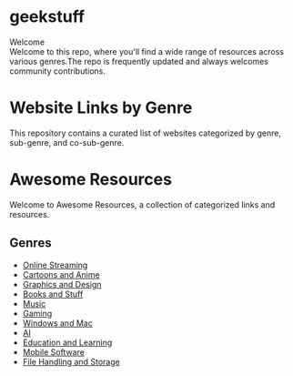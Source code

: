 
# geekstuff
Welcome
<br>
Welcome to this repo, where you'll find a wide range of resources across various genres.The repo is frequently updated and always welcomes community contributions.
# Website Links by Genre

This repository contains a curated list of websites categorized by genre, sub-genre, and co-sub-genre.

# Awesome Resources

Welcome to Awesome Resources, a collection of categorized links and resources.

## Genres

- [Online Streaming](online_streaming.md)
- [Cartoons and Anime](cartoons_and_anime.md)
- [Graphics and Design](graphics_and_design.md)
- [Books and Stuff](books_and_stuff.md)
- [Music](music.md)
- [Gaming](gaming.md)
- [Windows and Mac](windows_and_mac.md)
- [AI](ai.md)
- [Education and Learning](education_and_learning.md)
- [Mobile Software](mobile_software.md)
- [File Handling and Storage](file_handling_and_storage.md)
